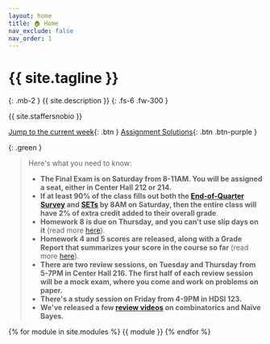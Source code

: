```yaml
---
layout: home
title: 🏠 Home
nav_exclude: false
nav_order: 1
---
```


# {{ site.tagline }}

{: .mb-2 }
{{ site.description }}
{: .fs-6 .fw-300 }

{{ site.staffersnobio }}

[Jump to the current week](#week-9-conditional-independence-na%C3%AFve-bayes-br-small-there-will-not-be-live-lecture-on-tuesday-instead-a-pre-recorded-video-and-annotated-slides-have-already-been-posted-below-along-with-tuesday-s-lecture-read-this-note-on-a-href-conditional-independence-conditional-independence-a-small){: .btn } [Assignment Solutions](https://edstem.org/us/courses/57667/discussion/4730099){: .btn .btn-purple }

{: .green }
> Here's what you need to know:
> - **The Final Exam is on Saturday from 8-11AM. You will be assigned a seat, either in Center Hall 212 or 214.**
> - **If at least 90% of the class fills out both the [End-of-Quarter Survey](https://docs.google.com/forms/d/e/1FAIpQLSffswste_zytkO55njB5fLcJWdRbTj1cM7T87zUEhAhTi0-kQ/viewform) and [SETs](https://academicaffairs.ucsd.edu/Modules/Evals/) by 8AM on Saturday, then the entire class will have 2% of extra credit added to their overall grade**.
> - **Homework 8 is due on Thursday, and you can't use slip days on it** (read more [here](https://edstem.org/us/courses/57667/discussion/5011177)).
> - **Homework 4 and 5 scores are released, along with a Grade Report that summarizes your score in the course so far** (read more [here](https://edstem.org/us/courses/57667/discussion/5011263)).
> - **There are two review sessions, on Tuesday and Thursday from 5-7PM in Center Hall 216. The first half of each review session will be a mock exam, where you come and work on problems on paper.**
> - **There's a study session on Friday from 4-9PM in HDSI 123.**
> - **We've released a few [review videos](https://edstem.org/us/courses/57667/discussion/5024313) on combinatorics and Naïve Bayes.**

{% for module in site.modules %}
{{ module }}
{% endfor %}
